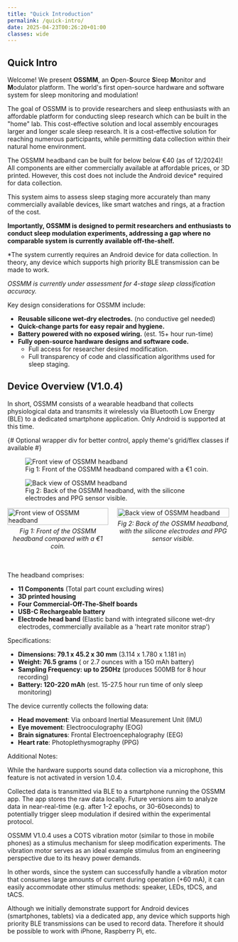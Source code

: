 ```yaml
---
title: "Quick Introduction"
permalink: /quick-intro/
date: 2025-04-23T00:26:20+01:00
classes: wide
---
```


## Quick Intro

Welcome! We present **OSSMM**, an **O**pen-**S**ource **S**leep **M**onitor and **M**odulator platform.
The world's first open-source hardware and software system for sleep monitoring and modulation!

The goal of OSSMM is to provide researchers and sleep enthusiasts with an 
affordable platform for conducting sleep research which can be built in the 
"home" lab. This cost-effective solution and local assembly encourages larger and
longer scale sleep research.  It is a cost-effective solution for reaching 
numerous participants, while permitting data collection within their natural 
home environment.

The OSSMM headband can be built for below below €40 (as of 12/2024)! All 
components are either commercially available at affordable prices, or 
3D printed. However, this cost does not include the Android device* required
for data collection.

This system aims to assess sleep staging more accurately than many commercially 
available devices, like smart watches and rings, at a fraction of the cost. 

**Importantly, OSSMM is designed to permit researchers and enthusiasts to conduct
sleep modulation experiments, addressing a gap where no comparable system is
currently available off-the-shelf.**

*The system currently requires an Android device for data collection. In theory,
any device which supports high priority BLE transmission can be made to work.

*OSSMM is currently under assessment for 4-stage sleep classification accuracy.*

Key design considerations for OSSMM include:

* **Reusable silicone wet-dry electrodes.** (no conductive gel needed)
* **Quick-change parts for easy repair and hygiene.**
* **Battery powered with no exposed wiring.** (est. 15+ hour run-time)
* **Fully open-source hardware designs and software code.**
  - Full access for researcher desired modification.
  - Full transparency of code and classification algorithms used for sleep staging.
  
  
## Device Overview (V1.0.4)

In short, OSSMM consists of a wearable headband that collects physiological data
and transmits it wirelessly via Bluetooth Low Energy (BLE) to a dedicated 
smartphone application. Only Android is supported at this time.


<div class="측면"> {# Optional wrapper div for better control, apply theme's grid/flex classes if available #}
  <figure class="half">
    <img src="{{ site.url }}OSSMM/media/quick-intro/front.jpg" alt="Front view of OSSMM headband">
    <figcaption>Fig 1: Front of the OSSMM headband compared with a €1 coin.</figcaption>
  </figure>
  <figure class="half">
    <img src="{{ site.url }}OSSMM/media/quick-intro/back.jpg" alt="Back view of OSSMM headband">
    <figcaption>Fig 2: Back of the OSSMM headband, with the silicone electrodes and PPG sensor visible.</figcaption>
  </figure>
</div>

<div style="display: flex; flex-direction: row; align-items: flex-start;">
  <figure style="margin: 0; width: 45%;">
    <img src="OSSMM/media/quick-intro/front.jpg" alt="Front view of OSSMM headband" style="width: 100%;">
    <figcaption style="text-align: center; font-style: italic; margin-top: 5px;">Fig 1: Front of the OSSMM headband compared with a €1 coin.</figcaption>
  </figure>
  <figure style="margin: 0; width: 50%; margin-left: 4%;">
    <img src="OSSMM/media/quick-intro/back.jpg" alt="Back view of OSSMM headband" style="width: 100%;">
    <figcaption style="text-align: center; font-style: italic; margin-top: 5px;">Fig 2: Back of the OSSMM headband, with the silicone electrodes and PPG sensor visible.</figcaption>
  </figure>
</div>
<br><br>

The headband comprises:

* **11 Components** (Total part count excluding wires)
* **3D printed housing**
* **Four Commercial-Off-The-Shelf boards**
* **USB-C Rechargeable battery**
* **Electrode head band** (Elastic band with integrated silicone wet-dry 
electrodes, commercially available as a 'heart rate monitor strap')

Specifications:

* **Dimensions: 79.1 x 45.2 x 30 mm** (3.114 x 1.780 x 1.181 in)
* **Weight: 76.5 grams** ( or 2.7 ounces with a 150 mAh battery)
* **Sampling Frequency: up to 250Hz** (produces 500MB for 8 hour recording)
* **Battery: 120-220 mAh** (est. 15-27.5 hour run time of only sleep monitoring)

The device currently collects the following data:

* **Head movement**: Via onboard Inertial Measurement Unit (IMU)
* **Eye movement**: Electrooculography (EOG)
* **Brain signatures**: Frontal Electroencephalography (EEG)
* **Heart rate**: Photoplethysmography (PPG)

Additional Notes:

While the hardware supports sound data collection via a microphone, this feature 
is not activated in version 1.0.4.

Collected data is transmitted via BLE to a smartphone running the OSSMM app. 
The app stores the raw data locally. Future versions aim to analyze data in 
near-real-time (e.g. after 1-2 epochs, or 30-60seconds) to potentially trigger 
sleep modulation if desired within the experimental protocol.

OSSMM V1.0.4 uses a COTS vibration motor (similar to those in mobile phones) as 
a stimulus mechanism for sleep modification experiments. The vibration motor 
serves as an ideal example stimulus from an engineering perspective due to its 
heavy power demands. 

In other words, since the system can successfully handle a vibration motor that 
consumes large amounts of current during operation (+60 mA), it can easily 
accommodate other stimulus methods: speaker, LEDs, tDCS, and tACS.

Although we initially demonstrate support for Android devices 
(smartphones, tablets) via a dedicated app, any device which supports high 
priority BLE transmissions can be used to record data. Therefore it should be
possible to work with iPhone, Raspberry Pi, etc.